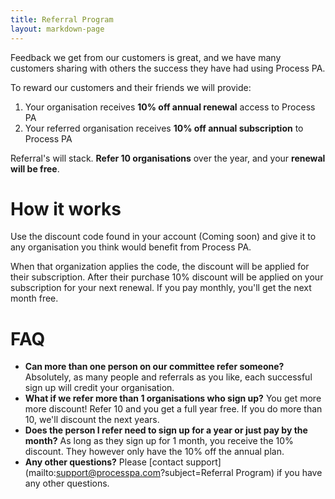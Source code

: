 ```yaml
---
title: Referral Program
layout: markdown-page
---
```


Feedback we get from our customers is great, and we have many customers sharing with others the success they have had using Process PA.

To reward our customers and their friends we will provide:

1. Your organisation receives **10% off annual renewal** access to Process PA
2. Your referred organisation receives **10% off annual subscription** to Process PA

Referral's will stack. **Refer 10 organisations** over the year, and your **renewal will be free**.

# How it works​

Use the discount code found in your account (Coming soon) and give it to any organisation you think would benefit from Process PA.

When that organization applies the code, the discount will be applied for their subscription. After their purchase 10% discount will be applied on your subscription for your next renewal. If you pay monthly, you'll get the next month free.

# FAQ

* **Can more than one person on our committee refer someone?** Absolutely, as many people and referrals as you like, each successful sign up will credit your organisation.
* **What if we refer more than 1 organisations who sign up?** You get more more discount! Refer 10 and you get a full year free. If you do more than 10, we'll discount the next years.
* **Does the person I refer need to sign up for a year or just pay by the month?** As long as they sign up for 1 month, you receive the 10% discount. They however only have the 10% off the annual plan.
* **Any other questions?** Please [contact support](mailto:support@processpa.com?subject=Referral Program) if you have any other questions.